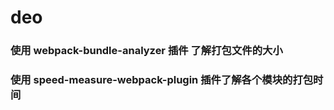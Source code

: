 # deo

### 使用 webpack-bundle-analyzer 插件 了解打包文件的大小
### 使用 speed-measure-webpack-plugin 插件了解各个模块的打包时间